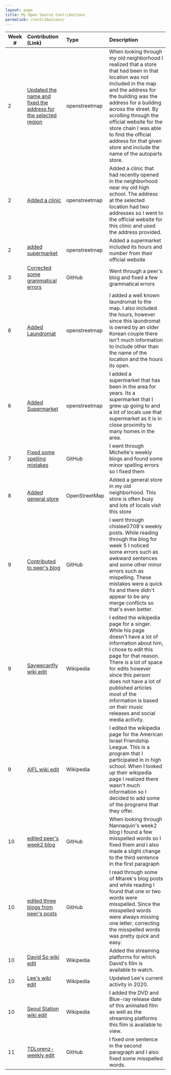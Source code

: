 ```yaml
---
layout: page
title: My Open Source Contributions
permalink: /contributions/
---
```


<!--
The first column, Contribution, must be a hyperlink to the actual contribution,
such as the Wikipedia edit or pull request, etc., with a suitable name.
Type of the contribution should be "Wikipedia edit", "OpenStreet Map feature",
"Project Documentation", "Project Code", "Blog Edit", etc.

The Description should include a brief summary of what you did.

Replace the first row below with your contribution and add new ones below it
following the same syntax.

-->





| Week #       | Contribution (Link)  | Type  | Description |
|---|:---|:---|:---|
|  2   | [Updated the name and fixed the address for the selected region](https://www.openstreetmap.org/changeset/81063467)    | openstreetmap|When looking through my old neighborhood I realized that a store that had been in that location was not included in the map and the address for the building was the address for a building across the street. By scrolling through the official website for the store chain I was able to find the official address for that given store and include the name of the autoparts store.|
|  2   | [Added a clinic](https://www.openstreetmap.org/changeset/81131767)    | openstreetmap| Added a clinic that had recently opened in the neighborhood near my old high school. The address at the selected location had two addresses so I went to the official website for this clinic and used the address provided. |
|  2   | [added supermarket](https://www.openstreetmap.org/changeset/81132625) | openstreetmap| Added a supermarket included its hours and number from their official website |
|  3  | [Corrected some grammatical errors](https://github.com/hunter-college-ossd-spr-2020/cchloet-weekly/pull/5) | GitHub| Went through a peer's blog and fixed a few grammatical errors | 
|  6  | [Added Laundromat](https://www.openstreetmap.org/changeset/82032924)    | openstreetmap| I added a well known laundromat to the map. I also included the hours, however since this laundromat is owned by an older Korean couple there isn't much information to include other than the name of the location and the hours its open.|
|  6  | [Added Supermarket](https://www.openstreetmap.org/changeset/82033849)    | openstreetmap| I added a supermarket that has been in the area for years. Its a supermarket that I grew up going to and a lot of locals use that supermarket as it is in close proximity to many homes in the area.|
|  7   | [Fixed some spelling mistakes](https://github.com/hunter-college-ossd-spr-2020/MichelleLucero-weekly/pull/4)    |  GitHub   |  I went through Michelle's weekly blogs and found some minor spelling errors so I fixed them   |
|  8   | [Added general store](https://www.openstreetmap.org/changeset/82500244)    |  OpenStreetMap   |  Added a general store in my old neighborhood. This store is often busy and lots of locals visit this store   |
|  9   | [Contributed to peer's blog](https://github.com/hunter-college-ossd-spr-2020/chislee0708-weekly/pull/6) |  GitHub  |  I went through chislee0708's weekly posts. While reading through the blog for week 5 I noticed some errors such as awkward sentences and some other minor errors such as mispelling. These mistakes were a quick fix and there didn't appear to be any merge conflicts so that's even better.|
|  9   | [Saywecanfly wiki edit](https://en.wikipedia.org/w/index.php?title=SayWeCanFly&oldid=947470100) |  Wikipedia  |  I edited the wikipedia page for a singer. While his page doesn't have a lot of information about him, I chose to edit this page for that reason. There is a lot of space for edits however since this person does not have a lot of published articles most of the information is based on their music releases and social media activity. |
|  9   | [AIFL wiki edit](https://en.wikipedia.org/wiki/Special:Contributions/JaiFlores) |  Wikipedia  |  I edited the wikipedia page for the American Israel Friendship League. This is a program that I participated in in high school. When I looked up their wikipedia page I realized there wasn't much information so I decided to add some of the programs that they offer. |
|  10   | [edited peer's week2 blog](https://github.com/hunter-college-ossd-spr-2020/Nannaquin-weekly/pull/3) |  GitHub  |  When looking through Nannaquin's week2 blog I found a few misspelled words so I fixed them and I also made a slight change to the third sentence in the first paragraph|
|  10   | [edited three blogs from peer's posts](https://github.com/hunter-college-ossd-spr-2020/Mtarek7900-weekly/pull/3) |  GitHub  |  I read through some of Mtarek's blog posts and while reading I found that one or two words were misspelled. Since the misspelled words were always missing one letter, correcting the misspelled words was pretty quick and easy.|
|  10   | [David So wiki edit](https://en.wikipedia.org/w/index.php?title=David_So&action=history) | Wikipedia  | Added the streaming platforms for which David's film is available to watch.|
|  10   | [Lee's wiki edit](https://en.wikipedia.org/w/index.php?title=Lee_Kwang-soo&action=history) | Wikipedia  | Updated Lee's current activity in 2020.|
|  10   | [Seoul Station wiki edit](https://en.wikipedia.org/w/index.php?title=Seoul_Station_(film)&action=history) | Wikipedia  | I added the DVD and Blue-ray release date of this animated film as well as the streaming platforms this film is available to view.|
|  11   | [TDLorenz-weekly edit](https://github.com/hunter-college-ossd-spr-2020/TDLorenz-weekly/pull/1) | GitHub  | I fixed one sentence in the second paragraph and I also fixed some misspelled words.|




